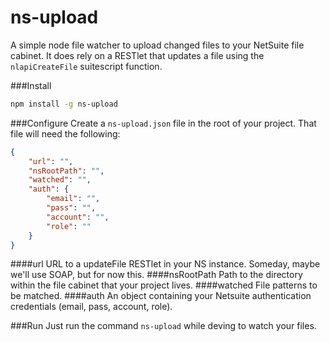 ns-upload
=========

A simple node file watcher to upload changed files to your NetSuite file cabinet. It does rely on a RESTlet that updates a file
using the ```nlapiCreateFile``` suitescript function.

###Install
```bash
npm install -g ns-upload
```

###Configure
Create a ```ns-upload.json``` file in the root of your project. That file will need the following:

```json
{
    "url": "",
    "nsRootPath": "",
    "watched": "",
    "auth": {
        "email": "",
        "pass": "",
        "account": "",
        "role": ""
    }
}
```

####url
URL to a updateFile RESTlet in your NS instance. Someday, maybe we'll use SOAP, but for now this.
####nsRootPath
Path to the directory within the file cabinet that your project lives.
####watched
File patterns to be matched.
####auth
An object containing your Netsuite authentication credentials (email, pass, account, role).

###Run
Just run the command ```ns-upload``` while deving to watch your files.
